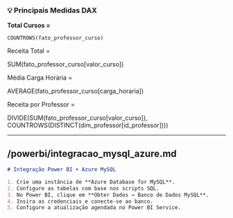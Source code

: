 ### 💡 Principais Medidas DAX

**Total Cursos =**
```DAX
COUNTROWS(fato_professor_curso)
```

Receita Total =

SUM(fato_professor_curso[valor_curso])

Média Carga Horária =

AVERAGE(fato_professor_curso[carga_horaria])

Receita por Professor =

DIVIDE(SUM(fato_professor_curso[valor_curso]), COUNTROWS(DISTINCT(dim_professor[id_professor])))

---

## **/powerbi/integracao_mysql_azure.md**

```markdown
# Integração Power BI + Azure MySQL

1. Crie uma instância de **Azure Database for MySQL**.
2. Configure as tabelas com base nos scripts SQL.
3. No Power BI, clique em **Obter Dados → Banco de Dados MySQL**.
4. Insira as credenciais e conecte-se ao banco.
5. Configure a atualização agendada no Power BI Service.
